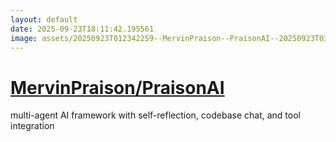 ```yaml
---
layout: default
date: 2025-09-23T18:11:42.195561
image: assets/20250923T012342259--MervinPraison--PraisonAI--20250923T032455948--cropped.png
---
```


# [MervinPraison/PraisonAI](https://github.com/MervinPraison/PraisonAI)

multi-agent AI framework with self-reflection, codebase chat, and tool integration
